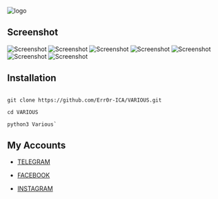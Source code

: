 ![logo](https://i.postimg.cc/pVCkbv9w/20200606-022452.png) 

## Screenshot
![Screenshot](https://i.postimg.cc/bppjyCLs/Screenshot-20200428-003046-Termux.jpg)
![Screenshot](https://i.postimg.cc/jxHkBTpv/Screenshot-20200428-003433-Termux.jpg) 
![Screenshot](https://i.postimg.cc/5bRp7jHb/Screenshot-20200428-003457-Termux.jpg) 
![Screenshot](https://i.postimg.cc/GdVJPNNp/Screenshot-20200428-003542-Termux.jpg) 
![Screenshot](https://i.postimg.cc/vGXnqN29/Screenshot-20200428-003827-Termux.jpg) 
![Screenshot](https://i.postimg.cc/gdwKwmS7/Screenshot-20200428-003700-Termux.jpg) 
![Screenshot](https://i.postimg.cc/vbrf9BW0/Screenshot-20200428-003433-Termux.jpg) 

## Installation

```

git clone https://github.com/Err0r-ICA/VARIOUS.git

cd VARIOUS

python3 Various`
```
## My Accounts

* [TELEGRAM](https://t.me/termuxxhacking)

* [FACEBOOK](https://www.facebook.com/termuxxhacking)

* [INSTAGRAM](https://instagram.com/termux_hacking)
